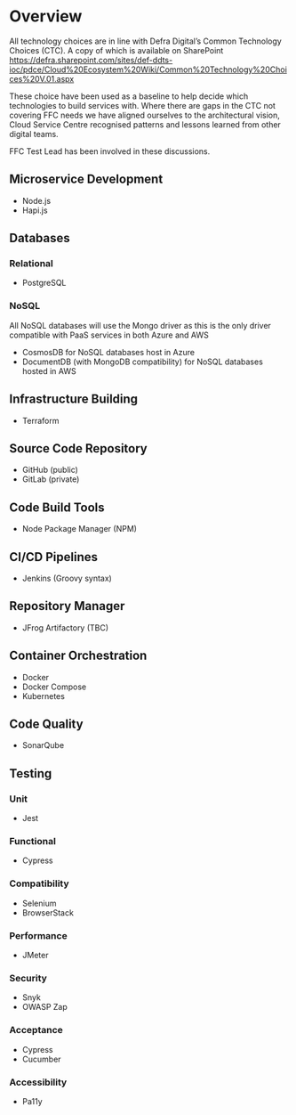 # Overview
All technology choices are in line with Defra Digital’s Common Technology Choices (CTC). A copy of which is available on SharePoint https://defra.sharepoint.com/sites/def-ddts-ioc/pdce/Cloud%20Ecosystem%20Wiki/Common%20Technology%20Choices%20V.01.aspx

These choice have been used as a baseline to help decide which technologies to build services with. Where there are gaps in the CTC not covering FFC needs we have aligned ourselves to the architectural vision, Cloud Service Centre recognised patterns and lessons learned from other digital teams.

FFC Test Lead has been involved in these discussions.

## Microservice Development
- Node.js
- Hapi.js

## Databases
### Relational
- PostgreSQL

### NoSQL
All NoSQL databases will use the Mongo driver as this is the only driver compatible with PaaS services in both Azure and AWS

- CosmosDB for NoSQL databases host in Azure
- DocumentDB (with MongoDB compatibility) for NoSQL databases hosted in AWS

## Infrastructure Building
- Terraform

## Source Code Repository
- GitHub (public)
- GitLab (private)

## Code Build Tools
- Node Package Manager (NPM)

## CI/CD Pipelines
- Jenkins (Groovy syntax)

## Repository Manager
- JFrog Artifactory (TBC)

## Container Orchestration
- Docker
- Docker Compose
- Kubernetes

## Code Quality
- SonarQube

## Testing
### Unit
- Jest

### Functional
- Cypress

### Compatibility
- Selenium
- BrowserStack

### Performance
- JMeter

### Security
- Snyk
- OWASP Zap

### Acceptance
- Cypress
- Cucumber

### Accessibility
- Pa11y

